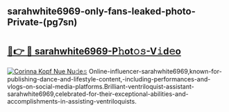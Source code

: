 ## sarahwhite6969-only-fans​-leaked-photo​-Private-(pg7sn)


# <h2><a href="https://mediaupload.pro?title=sarahwhite6969&ref=git">🔗👉 🔴 sarahwhite6969-P𝚑ot𝚘𝚜-V𝚒d𝚎o</a></h2>

[![Corinna Kopf Nue Nu𝚍e𝚜](https://i.imgur.com/0qMVB7G.gif)](https://mediaupload.pro?title=sarahwhite6969&ref=git)
Online-influencer-sarahwhite6969,known-for-publishing-dance-and-lifestyle-content,-including-performances-and-vlogs-on-social-media-platforms.Brilliant-ventriloquist-assistant-sarahwhite6969,celebrated-for-their-exceptional-abilities-and-accomplishments-in-assisting-ventriloquists.  